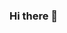 ### Hi there 👋

<!--
**iftakher-t/iftakher-t** is a ✨ _special_ ✨ repository because its `README.md` (this file) appears on your GitHub profile.

Here are some ideas to get you started:

- 🔭 I’m currently working on ...Nodejs
- 🌱 I’m currently learning ...React
- 👯 I’m looking to collaborate on ...
- 🤔 I’m looking for help with ...
- 💬 Ask me about ...
- 📫 How to reach me: hmdiftakher@gmail.com
- 😄 Pronouns: ...
- ⚡ Fun fact: ...
-->
